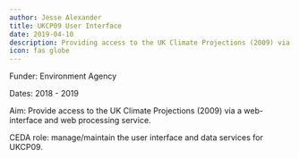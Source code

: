 ```yaml
---
author: Jesse Alexander
title: UKCP09 User Interface
date: 2019-04-10
description: Providing access to the UK Climate Projections (2009) via a web-interface and web processing service
icon: fas globe
---
```

Funder: Environment Agency

Dates: 2018 - 2019

Aim: Provide access to the UK Climate Projections (2009) via a web-interface and web processing service.

CEDA role: manage/maintain the user interface and data services for UKCP09.
